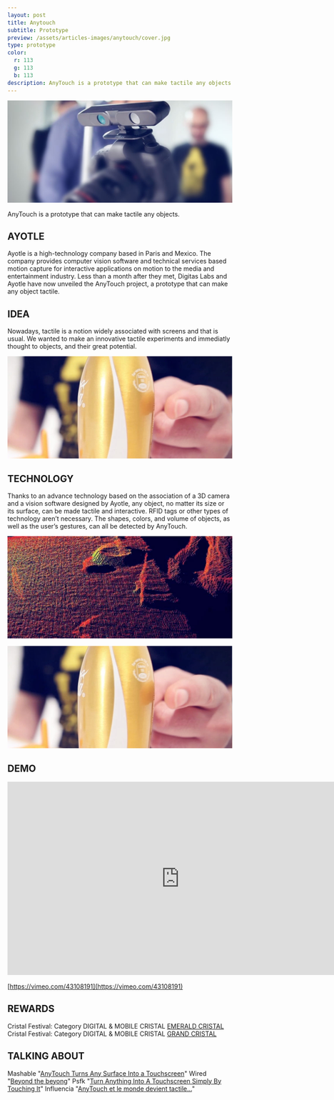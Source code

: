 ```yaml
---
layout: post
title: Anytouch
subtitle: Prototype
preview: /assets/articles-images/anytouch/cover.jpg
type: prototype
color:
  r: 113
  g: 113
  b: 113
description: AnyTouch is a prototype that can make tactile any objects. Nowadays, tactile is a notion widely associated with screens and that is usual. We wanted to make an innovative tactile experiments and immediatly thought to objects, and their great potential.
---
```


![image](/assets/articles-images/anytouch/anytouch1.jpg)


AnyTouch is a prototype that can make tactile any objects.

## AYOTLE

Ayotle is a high-technology company based in Paris and Mexico. The company provides computer vision software and technical services based motion capture for interactive applications on motion to the media and entertainment industry. Less than a month after they met, Digitas Labs and Ayotle have now unveiled the AnyTouch project, a prototype that can make any object tactile.

## IDEA

Nowadays, tactile is a notion widely associated with screens and that is usual. We wanted to make an innovative tactile experiments and immediatly thought to objects, and their great potential.

![image](/assets/articles-images/anytouch/anytouch3.jpg)

## TECHNOLOGY

Thanks to an advance technology based on the association of a 3D camera and a vision software designed by Ayotle, any object, no matter its size or its surface, can be made tactile and interactive. RFID tags or other types of technology aren’t necessary. The shapes, colors, and volume of objects, as well as the user’s gestures, can all be detected by AnyTouch.

![image](/assets/articles-images/anytouch/anytouch2.jpg)



![image](/assets/articles-images/anytouch/anytouch3.jpg)

## DEMO
<iframe src="https://player.vimeo.com/video/43108191" width="770" height="433" frameborder="0" webkitallowfullscreen mozallowfullscreen allowfullscreen class="uk-responsive-width"></iframe>


[https://vimeo.com/43108191](https://vimeo.com/43108191)

## REWARDS

Cristal Festival: Category DIGITAL & MOBILE CRISTAL [EMERALD CRISTAL](http://www.europecristalfestival.com/wp-content/uploads/2012/12/winners/PL_DIGITAL%20EU.pdf)
Cristal Festival: Category DIGITAL & MOBILE CRISTAL [GRAND CRISTAL](http://www.europecristalfestival.com/wp-content/uploads/2012/12/winners/PL_DIGITAL%20EU.pdf)

## TALKING ABOUT

Mashable "[AnyTouch Turns Any Surface Into a Touchscreen](http://mashable.com/2012/06/03/anytouch-touchscreen-surface/)"
Wired "[Beyond the beyong](http://www.wired.com/beyond_the_beyond/2012/06/augmented-reality-anytouch/)"
Psfk "[Turn Anything Into A Touchscreen Simply By Touching It](http://www.psfk.com/2012/05/any-surface-touchscreen.html)"
Influencia "[AnyTouch et le monde devient tactile…](http://www.influencia.net/fr/actualites1/anytouch-monde-devient-tactile,41,2660.html)"
